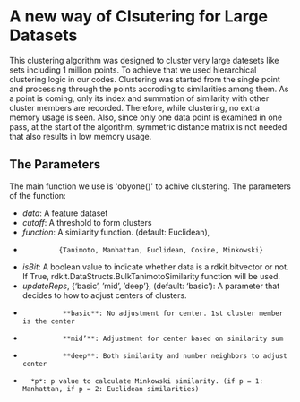 # A new way of Clsutering for Large Datasets

This clustering algorithm was designed to cluster very large datesets like sets including 1 million points. To achieve that we used hierarchical clustering logic in our codes. Clustering was started from the single point and processing through the points accroding to similarities among them. As a point is coming, only its index and summation of similarity with other cluster members are recorded. Therefore, while clustering, no extra memory usage is seen. Also, since only one data point is examined in one pass, at the start of the algorithm, symmetric distance matrix is not needed that also results in low memory usage. 

## The Parameters

The main function we use is  'obyone()' to achive clustering. The parameters of the function:

-   *data*: A feature dataset
-    *cutoff*: A threshold to form clusters
-    *function*: A similarity function. (default: Euclidean),
-              {Tanimoto, Manhattan, Euclidean, Cosine, Minkowski}
-    *isBit*: A boolean value to indicate whether data is a rdkit.bitvector or not. If True,
           rdkit.DataStructs.BulkTanimotoSimilarity function will be used.
-    *updateReps*, {‘basic’, ’mid’, ’deep’}, (default: ‘basic’): A parameter that decides to how to adjust centers of clusters.
-    	        **basic**: No adjustment for center. 1st cluster member is the center
-    	        **mid’**: Adjustment for center based on similarity sum
-    	        **deep**: Both similarity and number neighbors to adjust center
-   	*p*: p value to calculate Minkowski similarity. (if p = 1: Manhattan, if p = 2: Euclidean similarities) 
